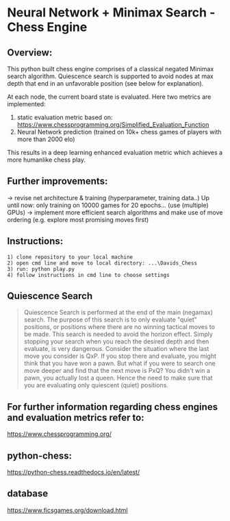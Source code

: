 # Neural Network + Minimax Search - Chess Engine
## Overview:
This python built chess engine comprises of a classical negated Minimax search algorithm. Quiescence search is supported to avoid nodes at max depth that end in an unfavorable position (see below for explanation).

At each node, the current board state is evaluated.
Here two metrics are implemented:
1) static evaluation metric based on: https://www.chessprogramming.org/Simplified_Evaluation_Function
2) Neural Network prediction (trained on 10k+ chess games of players with more than 2000 elo)

This results in a deep learning enhanced evaluation metric which achieves a more humanlike chess play. 

## Further improvements:
-> revise net architecture & training (hyperparameter, training data..) 
   Up until now: only training on 10000 games for 20 epochs... (use (multiple) GPUs) 
-> implement more efficient search algorithms and make use of move ordering (e.g. explore most promising moves first)

## Instructions:
```
1) clone repository to your local machine
2) open cmd line and move to local directory: ...\Davids_Chess
3) run: python play.py
4) follow instructions in cmd line to choose settings
```

## Quiescence Search
> Quiescence Search is performed at the end of the main (negamax) search. The purpose of this search is to only evaluate "quiet" positions, or positions where there are no winning tactical moves to be made. This search is needed to avoid the horizon effect. Simply stopping your search when you reach the desired depth and then evaluate, is very dangerous. Consider the situation where the last move you consider is QxP. If you stop there and evaluate, you might think that you have won a pawn. But what if you were to search one move deeper and find that the next move is PxQ? You didn't win a pawn, you actually lost a queen. Hence the need to make sure that you are evaluating only quiescent (quiet) positions.

## For further information regarding chess engines and evaluation metrics refer to:
https://www.chessprogramming.org/
## python-chess:
https://python-chess.readthedocs.io/en/latest/
## database
https://www.ficsgames.org/download.html
